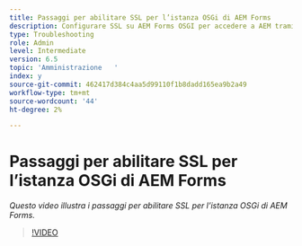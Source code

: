 ```yaml
---
title: Passaggi per abilitare SSL per l’istanza OSGi di AEM Forms
description: Configurare SSL su AEM Forms OSGI per accedere a AEM tramite HTTPS
type: Troubleshooting
role: Admin
level: Intermediate
version: 6.5
topic: 'Amministrazione   '
index: y
source-git-commit: 462417d384c4aa5d99110f1b8dadd165ea9b2a49
workflow-type: tm+mt
source-wordcount: '44'
ht-degree: 2%

---
```



# Passaggi per abilitare SSL per l’istanza OSGi di AEM Forms

*Questo video illustra i passaggi per abilitare SSL per l’istanza OSGi di AEM Forms.*

>[!VIDEO](https://video.tv.adobe.com/v/335524?quality=9&learn=on)